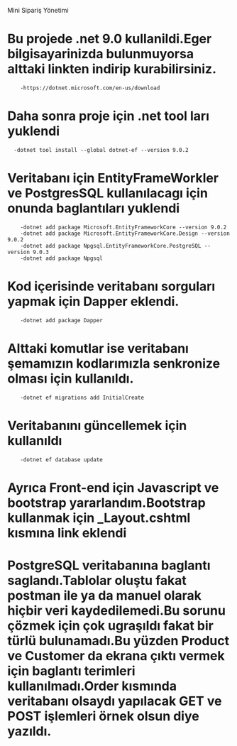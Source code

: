 Mini Sipariş Yönetimi


# Bu projede .net 9.0 kullanildi.Eger bilgisayarinizda bulunmuyorsa alttaki linkten indirip kurabilirsiniz.
    
        -https://dotnet.microsoft.com/en-us/download


# Daha sonra proje için .net tool ları yuklendi
      -dotnet tool install --global dotnet-ef --version 9.0.2

# Veritabanı için EntityFrameWorkler ve PostgresSQL kullanılacagı için onunda baglantıları yuklendi
        -dotnet add package Microsoft.EntityFrameworkCore --version 9.0.2
        -dotnet add package Microsoft.EntityFrameworkCore.Design --version 9.0.2
        -dotnet add package Npgsql.EntityFrameworkCore.PostgreSQL --version 9.0.3
        -dotnet add package Npgsql

# Kod içerisinde veritabanı sorguları yapmak için Dapper eklendi.
        -dotnet add package Dapper

# Alttaki komutlar ise veritabanı şemamızın kodlarımızla senkronize olması için kullanıldı.
        -dotnet ef migrations add InitialCreate
# Veritabanını güncellemek için kullanıldı
        -dotnet ef database update

# Ayrıca Front-end için Javascript ve bootstrap  yararlandım.Bootstrap kullanmak için _Layout.cshtml kısmına link eklendi


# PostgreSQL veritabanına baglantı saglandı.Tablolar oluştu fakat postman ile ya da manuel olarak hiçbir veri kaydedilemedi.Bu sorunu çözmek için çok ugraşıldı fakat bir türlü bulunamadı.Bu yüzden Product ve Customer da ekrana çıktı vermek için baglantı terimleri kullanılmadı.Order kısmında veritabanı olsaydı yapılacak GET ve POST işlemleri örnek olsun diye yazıldı.